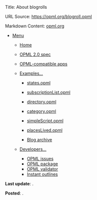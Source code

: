 Title: About blogrolls

URL Source: https://opml.org/blogroll.opml

Markdown Content:
[opml.org](https://opml.org/)

*   [Menu](https://opml.org/blogroll.opml#) 
    *   [Home](https://opml.org/)
    *   [OPML 2.0 spec](https://opml.org/spec2.opml)
    
    *   [OPML-compatible apps](https://opml.org/compatibleApps.opml)
    
    *   [Examples...](https://opml.org/blogroll.opml#)
        *   [states.opml](https://opml.org/examples/states.opml?format=opml)
        *   [subscriptionList.opml](https://opml.org/examples/subscriptionList.opml?format=opml)
        *   [directory.opml](https://opml.org/examples/directory.opml?format=opml)
        *   [category.opml](https://opml.org/examples/category.opml?format=opml)
        *   [simpleScript.opml](https://opml.org/examples/simpleScript.opml?format=opml)
        *   [placesLived.opml](https://opml.org/examples/placesLived.opml?format=opml)
        
        *   [Blog archive](https://github.com/scripting/Scripting-News/tree/master/blog/opml)
    
    *   [Developers...](https://opml.org/blogroll.opml#)
        *   [OPML issues](https://github.com/scripting/opml.org/issues)
        *   [OPML package](https://github.com/scripting/opmlPackage)
        *   [OPML validator](https://github.com/scripting/opml.org/tree/main/opmlValidator)
        *   [Instant outlines](https://github.com/scripting/instantOutlines)

**Last update**: .

**Posted**: .
